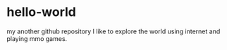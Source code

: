 # hello-world
my another github repository
I like to explore the world using internet and playing mmo games.

